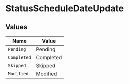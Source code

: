# StatusScheduleDateUpdate


## Values

| Name        | Value       |
| ----------- | ----------- |
| `Pending`   | Pending     |
| `Completed` | Completed   |
| `Skipped`   | Skipped     |
| `Modified`  | Modified    |